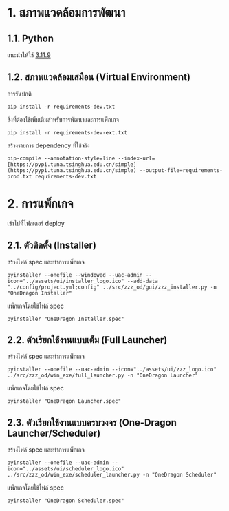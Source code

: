 # 1. สภาพแวดล้อมการพัฒนา

## 1.1. Python

แนะนำให้ใช้ [3.11.9](https://www.python.org/downloads/release/python-3119/)

## 1.2. สภาพแวดล้อมเสมือน (Virtual Environment)

การรันปกติ

```shell
pip install -r requirements-dev.txt
````

สิ่งที่ต้องใช้เพิ่มเติมสำหรับการพัฒนาและการแพ็กเกจ

```shell
pip install -r requirements-dev-ext.txt
```

สร้างรายการ dependency ที่ใช้จริง

```shell
pip-compile --annotation-style=line --index-url=[https://pypi.tuna.tsinghua.edu.cn/simple](https://pypi.tuna.tsinghua.edu.cn/simple) --output-file=requirements-prod.txt requirements-dev.txt
```

# 2\. การแพ็กเกจ

เข้าไปที่โฟลเดอร์ deploy

## 2.1. ตัวติดตั้ง (Installer)

สร้างไฟล์ spec และทำการแพ็กเกจ

```shell
pyinstaller --onefile --windowed --uac-admin --icon="../assets/ui/installer_logo.ico" --add-data "../config/project.yml;config" ../src/zzz_od/gui/zzz_installer.py -n "OneDragon Installer"
```

แพ็กเกจโดยใช้ไฟล์ spec

```shell
pyinstaller "OneDragon Installer.spec"
```

## 2.2. ตัวเรียกใช้งานแบบเต็ม (Full Launcher)

สร้างไฟล์ spec และทำการแพ็กเกจ

```shell
pyinstaller --onefile --uac-admin --icon="../assets/ui/zzz_logo.ico" ../src/zzz_od/win_exe/full_launcher.py -n "OneDragon Launcher"
```

แพ็กเกจโดยใช้ไฟล์ spec

```shell
pyinstaller "OneDragon Launcher.spec"
```

## 2.3. ตัวเรียกใช้งานแบบครบวงจร (One-Dragon Launcher/Scheduler)

สร้างไฟล์ spec และทำการแพ็กเกจ

```shell
pyinstaller --onefile --uac-admin --icon="../assets/ui/scheduler_logo.ico" ../src/zzz_od/win_exe/scheduler_launcher.py -n "OneDragon Scheduler"
```

แพ็กเกจโดยใช้ไฟล์ spec

```shell
pyinstaller "OneDragon Scheduler.spec"
```

